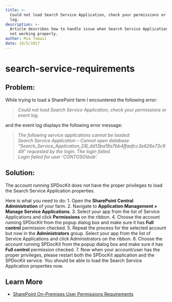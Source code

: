 ```yaml
---
title: >-
  Could not load Search Service Application, check your permissions or event
  log.
description: >-
  Article describes how to handle issue when Search Service Application load is
  not working properly.
author: Mia Tomaić
date: 18/5/2017
---
```


# search-service-requirements

## Problem:

While trying to load a SharePoint farm I encountered the following error:

> _Could not load Search Service Application, check your permissions or event log._

and the event log displays the following error message:

> _The following service applications cannot be loaded:_  
> _Search Service Application – Cannot open database “Search\_Service\_Application\_DB\_dd13ba19a7bb4ffaafcc3e626e73c949” requested by the login. The login failed.  
> Login failed for user ‘CONTOSO\bob’._

## Solution:

The account running SPDocKit does not have the proper privileges to load the Search Service Application properties.

Here is what you need to do: 1. Open the **SharePoint Central Administration** of your farm. 2. Navigate to **Application Management &gt; Manage Service Applications**. 3. Select your app from the list of Service Applications and click **Permissions** on the ribbon. 4. Choose the account running SPDocKit from the popup dialog box and make sure it has **Full control** permission checked. 5. Repeat the process for the selected account but now in the **Administrators** group. Select your app from the list of Service Applications and click Administrators on the ribbon. 6. Choose the account running SPDocKit from the popup dialog box and make sure it has **Full control** permission checked. 7. Now when your account/user has the proper privileges, please restart both the SPDocKit application and the SPDocKit service. You should be able to load the Search Service Application properties now.

## Learn More

* [SharePoint On-Premises User Permissions Requirements](search-service-requirements.md#internal/requirements/sharepoint-on-premises-user-permissions-requirements)

